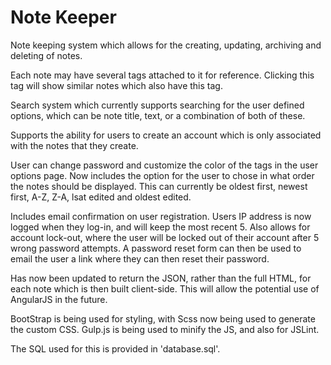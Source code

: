 # Note Keeper
Note keeping system which allows for the creating, updating, archiving and deleting of notes.

Each note may have several tags attached to it for reference. Clicking this tag will show similar notes which also have this tag. 

Search system which currently supports searching for the user defined options, which can be note title, text, or a combination of both of these. 

Supports the ability for users to create an account which is only associated with the notes that they create. 

User can change password and customize the color of the tags in the user options page. Now includes the option for the user to chose in what order the notes should be displayed. This can currently be oldest first, newest first, A-Z, Z-A, lsat edited and oldest edited.

Includes email confirmation on user registration. Users IP address is now logged when they log-in, and will keep the most recent 5. Also allows for account lock-out, where the user will be locked out of their account after 5 wrong password attempts. A password reset form can then be used to email the user a link where they can then reset their password. 

Has now been updated to return the JSON, rather than the full HTML, for each note which is then built client-side. This will allow the potential use of AngularJS in the future.

BootStrap is being used for styling, with Scss now being used to generate the custom CSS. Gulp.js is being used to minify the JS, and also for JSLint.

The SQL used for this is provided in 'database.sql'.
